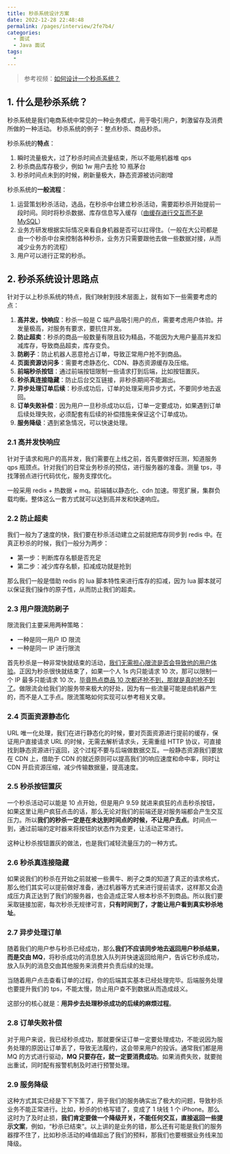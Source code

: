 ```yaml
---
title: 秒杀系统设计方案
date: 2022-12-28 22:48:48
permalink: /pages/interview/2fe7b4/
categories:
  - 面试
  - Java 面试
tags:
  - 
---
```


> 参考视频：[如何设计一个秒杀系统？](https://www.bilibili.com/video/BV1KS4y147Yc/)

## 1. 什么是秒杀系统？

秒杀系统是我们电商系统中常见的一种业务模式，用于吸引用户，刺激留存及消费所做的一种活动。
秒杀系统的例子：整点秒杀、商品秒杀。

秒杀系统的**特点**：

1. 瞬时流量极大，过了秒杀时间点流量结束，所以不能用机器堆 qps
2. 秒杀商品库存极少，例如 1w 用户去抢 10 瓶茅台
3. 秒杀时间点未到的时候，刷新量极大，静态资源被访问剧增

秒杀系统的**一般流程**：

1. 运营策划秒杀活动，选品，在秒杀中台建立秒杀活动，需要距秒杀开始提前一段时间。同时将秒杀数据、库存信息写入缓存（<u>由缓存进行交互而不是 MySQL</u>）
2. 业务方研发根据实际情况来看自身机器是否可以扛得住。（一般在大公司都是由一个秒杀中台来控制各种秒杀，业务方只需要跟他去做一些数据对接，从而减少业务方的流程）
3. 用户可以进行正常的秒杀。

## 2. 秒杀系统设计思路点

针对于以上秒杀系统的特点，我们映射到技术层面上，就有如下一些需要考虑的点：

1. **高并发，快响应**：秒杀一般是 C 端产品吸引用户的点，需要考虑用户体验。并发量极高，对服务有要求，要抗住并发。
2. **防止超卖**：秒杀的商品一般数量有限且较为精品，不能因为大用户量高并发扣减库存，导致商品超卖，库存变负。
3. **防刷子**：防止机器人恶意抢占订单，导致正常用户抢不到商品。
4. **页面资源访问多**：需要考虑静态化、CDN、静态资源缓存及压缩。
5. **前端秒杀按钮**：通过前端按钮限制一些请求打到后端，比如按钮置灰。
6. **秒杀真连接隐藏**：防止后台交互链接，非秒杀期间不能漏出。
7. **异步处理订单后续**：秒杀成功后，订单的处理采用异步方式，不要同步地去返回。
8. **订单失败补偿**：因为用户一旦秒杀成功以后，订单一定要成功，如果遇到订单后续处理失败，必须配套有后续的补偿措施来保证这个订单成功。
9. **服务降级**：遇到紧急情况，可以快速处理。

### 2.1 高并发快响应

针对于请求和用户的高并发，我们需要在上线之前，首先要做好压测，知道服务 qps 瓶颈点。针对我们的日常业务秒杀的预估，进行服务器的准备。测量 tps，寻找薄弱点进行代码优化，服务支撑优化。

一般采用 redis + 热数据 + mq。前端辅以静态化、cdn 加速。带宽扩展，集群负载均衡。整体这么一套方式就可以达到高并发和快速响应。

### 2.2 防止超卖

我们一般为了速度的快，我们要在秒杀活动建立之前就把库存同步到 redis 中。在真正秒杀的时候，我们一般分为两步：

+ 第一步：判断库存名额是否充足
+ 第二步：减少库存名额，扣减成功就是抢到

那么我们一般是借助 redis 的 lua 脚本特性来进行库存的扣减，因为 lua 脚本就可以保证我们操作的原子性，从而防止我们的超卖。

### 2.3 用户限流防刷子

限流我们主要采用两种策略：

+ 一种是同一用户 ID 限流
+ 一种是同一 IP 进行限流

首先秒杀是一种非常快就结束的活动，<u>我们无需担心限流是否会导致他的用户体验</u>。正因为秒杀很快就结束了，如果一个人 1s 内只能请求 10 次，那可以限制一个 IP 最多只能请求 10 次，<u>毕竟热点商品 10 次都还抢不到，那就是真的抢不到了</u>。做限流会给我们的服务带来极大的好处，因为有一些流量可能是由机器产生的，而不是人工手点。限流策略如何实现可以参考相关文章。

### 2.4 页面资源静态化

URL 唯一化处理，我们在进行静态化的时候，要对页面资源进行提前的缓存，保证用户直接请求 URL 的时候，无需去解析请求头，无需重组 HTTP 协议，可直接找到静态资源进行返回，这个过程不要与后端做数据交互。一般静态资源我们要放在 CDN 上，借助于 CDN 的就近原则可以提高我们的响应速度和命中率，同时让 CDN 开启资源压缩，减少传输数据量，提高速度。

### 2.5 秒杀按钮置灰

一个秒杀活动可以能是 10 点开始，但是用户 9.59 就进来疯狂的点击秒杀按钮，如果这里让用户疯狂点击的话，那么无论对我们的前端还是对服务端都会产生交互压力。所以**我们的秒杀一定是在未达到时间点的时候，不让用户去点**。时间点一到，通过前端的定时器来将按钮的状态作为变更，让活动正常进行。

这种让秒杀按钮置灰的做法，也是我们减轻流量压力的一种方式。

### 2.6 秒杀真连接隐藏

如果说我们的秒杀在开始之前就被一些黄牛、刷子之类的知道了真正的请求格式，那么他们其实可以提前做好准备，通过机器等方式来进行提前请求，这样那又会造成压力真正达到了我们的服务器，也会造成正常人根本秒杀不到商品。所以我们要采取链接加密，每次秒杀无规律可言，**只有时间到了，才能让用户看到真实秒杀地址**。

### 2.7 异步处理订单

随着我们的用户参与秒杀已经成功，那么**我们不应该同步地去返回用户秒杀结果，而是交由 MQ**，将秒杀成功的消息放入队列并快速返回给用户，告诉它秒杀成功，放入队列的消息交由其他服务来消费并负责后续的处理。

当随着用户点击查看订单的过程，你的后端其实基本已经处理完毕。后端服务处理也要提升我们的 tps，不能太慢，防止用户查不到数据从而造成歧义。

这部分的核心就是：**用异步去处理秒杀成功的后续的麻烦过程**。

### 2.8 订单失败补偿

对于用户来说，我已经秒杀成功，那就要保证订单一定要处理成功，不能说因为服务处理的原因让订单丢了，导致无法履约，这会带来用户的投诉。通常我们都是用 MQ 的方式进行驱动，**MQ 只要存在，就一定要消费成功**。如果消费失败，就要抛出重试，同时配有报警机制及时进行预警处理。

### 2.9 服务降级

这种方式其实已经是下下下策了，用于我们的服务确实出了极大的问题，导致秒杀业务不能正常进行。比如，秒杀的价格写错了，变成了 1 块钱 1 个 iPhone。那么这时为了及时止损，**我们肯定要做一个降级开关，不能任何交互，直接返回一些提示文案**，例如，“秒杀已结束”。以上讲的是业务的错，那么还有可能是我们的服务器撑不住了，比如秒杀活动的峰值超出了我们的预料，那我们也要根据业务线来加降级。
